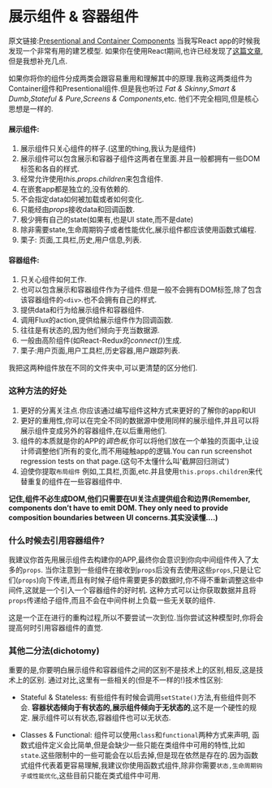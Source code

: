 # 展示组件 & 容器组件
原文链接:[Presentional and Container Components](https://medium.com/@dan_abramov/smart-and-dumb-components-7ca2f9a7c7d0)
当我写React app的时候我发现一个非常有用的建艺模型. 如果你在使用React期间,也许已经发现了[这篇文章](http://facebook.github.io/react/blog/2015/03/19/building-the-facebook-news-feed-with-relay.html),但是我想补充几点.

如果你将你的组件分成两类会跟容易重用和理解其中的原理.我称这两类组件为Container组件和Presentional组件.但是我也听过 *Fat & Skinny*,*Smart & Dumb*,*Stateful & Pure*,*Screens & Components*,etc. 他们不完全相同,但是核心思想是一样的.

#### 展示组件:
1. 展示组件只关心组件的样子.(这里的thing,我认为是组件)
2. 展示组件可以包含展示和容器子组件这两者在里面.并且一般都拥有一些DOM标签和各自的样式.
3. 经常允许使用*this.props.children*来包含组件.
4. 在嵌套app都是独立的,没有依赖的.
5. 不会指定data如何被加载或者如何变化.
6. 只能经由*props*接收data和回调函数.
7. 极少拥有自己的state(如果有,也是UI state,而不是date)
8. 除非需要state,生命周期钩子或者性能优化,展示组件都应该使用函数式编程.
9. 栗子: 页面,工具栏,历史,用户信息,列表.

#### 容器组件:
1. 只关心组件如何工作.
2. 也可以包含展示和容器组件作为子组件.但是一般不会拥有DOM标签,除了包含该容器组件的`<div>`.也不会拥有自己的样式.
3. 提供data和行为给展示组件和容器组件.
4. 调用Flux的action,提供给展示组件作为回调函数.
5. 往往是有状态的,因为他们倾向于充当数据源.
6. 一般由高阶组件(如React-Redux的*connect()*)生成.
7. 栗子:用户页面,用户工具栏,历史容器,用户跟踪列表.

我把这两种组件放在不同的文件夹中,可以更清楚的区分他们.

### 这种方法的好处
1. 更好的分离关注点.你应该通过编写组件这种方式来更好的了解你的app和UI
2. 更好的重用性,你可以在完全不同的数据源中使用同样的展示组件,并且可以将展示组件变成另外的容器组件,在以后重用他们.
3. 组件的本质就是你的APP的*调色板*,你可以将他们放在一个单独的页面中,让设计师调整他们所有的变化,而不用碰触app的逻辑.You can run screenshot regression tests on that page.(这句不太懂什么叫'截屏回归测试')
4. 迫使你提取`布局组件` 例如,工具栏,页面,etc.并且使用`this.props.children`来代替重复的组件在一些容器组件中.

**记住,组件不必生成DOM,他们只需要在UI关注点提供组合和边界(Remember, components don’t have to emit DOM. They only need to provide composition boundaries between UI concerns.其实没读懂....)**


### 什么时候去引用容器组件?

我建议你首先用展示组件去构建你的APP,最终你会意识到你向中间组件传入了太多的`props`. 当你注意到一些组件在接收到`props`后没有去使用这些`props`,只是让它们(`props`)向下传递,而且有时候子组件需要更多的数据时,你不得不重新调整这些中间件,这就是一个引入一个容器组件的好时机. 这种方式可以让你获取数据并且将`props`传递给子组件,而且不会在中间件树上负载一些无关联的组件.

这是一个正在进行的重构过程,所以不要尝试一次到位.当你尝试这种模型时,你将会提高何时引用容器组件的直觉.

### 其他二分法(dichotomy)
重要的是,你要明白展示组件和容器组件之间的区别不是技术上的区别,相反,这是技术上的区别.
通过对比,这里有一些相关的(但是不一样的!)技术性区别:

- Stateful & Stateless:
有些组件有时候会调用`setState()`方法,有些组件则不会. **容器状态倾向于有状态的,展示组件倾向于无状态的**,这不是一个硬性的规定. 展示组件可以有状态,容器组件也可以无状态.

- Classes & Functional:
组件可以使用`class`和`functional`两种方式来声明, 函数式组件定义会比简单,但是会缺少一些只能在类组件中可用的特性,比如`state`.这些限制中的一些可能会在以后去掉,但是现在依然是存在的.因为函数式组件代表着更容易理解,我建议你使用函数式组件,除非你需要`状态,生命周期钩子或性能优化`,这些目前只能在类式组件中可用.